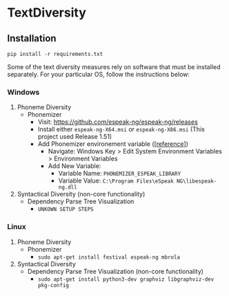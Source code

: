 # TextDiversity
 
## Installation

```
pip install -r requirements.txt
```

Some of the text diversity measures rely on software that must be installed separately. For your particular OS, follow the instructions below:

### Windows

1. Phoneme Diversity
   - Phonemizer
      - Visit: https://github.com/espeak-ng/espeak-ng/releases
      - Install either `espeak-ng-X64.msi` or `espeak-ng-X86.msi` (This project used Release 1.51)
      - Add Phonemizer environement variable ([[reference]](https://github.com/bootphon/phonemizer/issues/44))
         - Navigate: Windows Key > Edit System Environment Variables > Environment Variables
         - Add New Variable:
            - Variable Name: `PHONEMIZER_ESPEAK_LIBRARY`
            - Variable Value: `C:\Program Files\eSpeak NG\libespeak-ng.dll`
2. Syntactical Diversity (non-core functionality)
   - Dependency Parse Tree Visualization
      - `UNKOWN SETUP STEPS`

### Linux

1. Phoneme Diversity
   - Phonemizer
      - `sudo apt-get install festival espeak-ng mbrola`
2. Syntactical Diversity
   - Dependency Parse Tree Visualization (non-core functionality)
      - `sudo apt-get install python3-dev graphviz libgraphviz-dev pkg-config`
